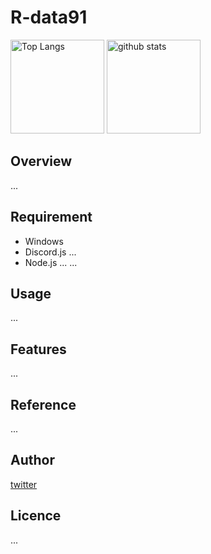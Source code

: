 # R-data91

<p align="left"> 
  <img alt="Top Langs" height="150px" src="https://github-readme-stats.vercel.app/api/top-langs/?username=R-data91&layout=compact&show_icons=true&theme=onedark" />
  <img alt="github stats" height="150px" src="https://github-readme-stats.vercel.app/api?username=R-data91&theme=onedark&show_icons=ture" />
</p>

## Overview
...

## Requirement

- Windows
- Discord.js ...
- Node.js ...
...

## Usage
...

## Features
...

## Reference
...

## Author

[twitter](https://twitter.com/)

## Licence
...
